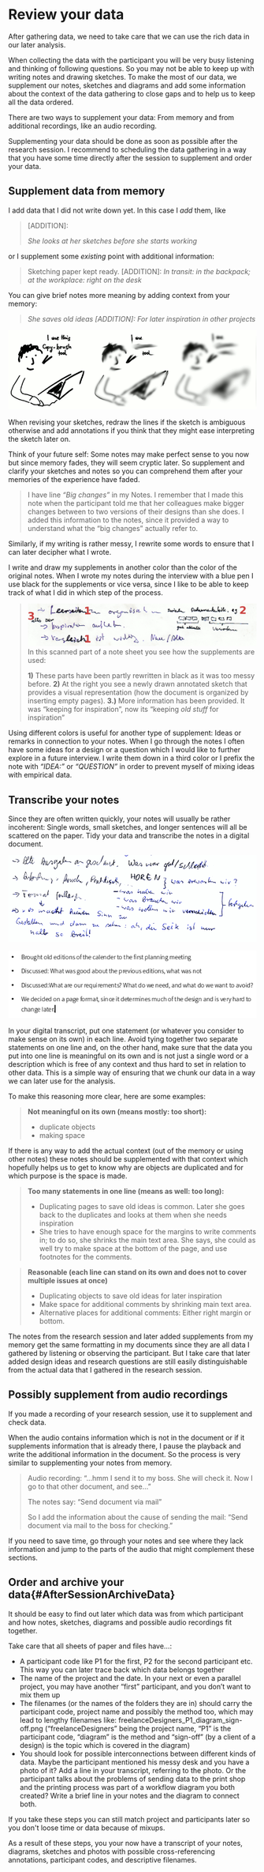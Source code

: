 ﻿# Review your data

After gathering data, we need to take care that we can use the rich data in our later analysis.

When collecting the data with the participant you will be very busy listening and thinking of following questions. So you may not be able to keep up with writing notes and drawing sketches. To make the most of our data, we supplement our notes, sketches and diagrams and add some information about the context of the data gathering to close gaps and to help us to keep all the data ordered.

There are two ways to supplement your data: From memory and from additional recordings, like an audio recording.

Supplementing your data should be done as soon as possible after the research session. I recommend to scheduling the data gathering in a way that you have some time directly after the session to supplement and order your data.

## Supplement data from memory

I add data that I did not write down yet. In this case I *add* them, like


> \[ADDITION\]:
>
> *She looks at her sketches before she starts working*


or I supplement some *existing* point with additional information:

> Sketching paper kept ready. \[ADDITION\]: *In transit: in the backpack; at
the workplace: right on the desk*

You can give brief notes more meaning by adding context from your
memory:


> *She saves old ideas \[ADDITION\]: For later inspiration in other
projects*



![memory fades quickly](images/usersketches.png)



When revising your sketches, redraw the lines if the sketch is ambiguous otherwise and add annotations if you think that they might ease interpreting the sketch later on.

Think of your future self: Some notes may make perfect sense to you now
but since memory fades, they will seem cryptic later. So supplement and
clarify your sketches and notes so you can comprehend them after your
memories of the experience have faded.


> I have line *“Big changes”* in my
Notes. I remember that I made this note when the participant told me that her colleagues make bigger
changes between to two versions of their designs than she does.
I added this information to the notes, since it provided a way to understand what the “big changes”
actually refer to.



Similarly, if my writing is rather messy, I rewrite some words to ensure
that I can later decipher what I wrote.

I write and draw my supplements in another color than the color of the original notes. When I wrote my notes
during the interview with a blue pen I use black for the supplements or
vice versa, since I like to be able to keep track of what I did in which
step of the process.



>![annotated notes](images/NotesSupplements2Anno.png)
> In this scanned part of a note sheet you see how the supplements are
 used:
>
>**1)** These parts have been partly rewritten in black as it was too
 messy before. **2)** At the right you see a newly drawn annotated sketch
 that provides a visual representation (how the document is organized
 by inserting empty pages). **3.)** More information has been provided. It
 was “keeping for inspiration”, now its “keeping *old stuff* for
 inspiration”

Using different colors is useful for another type of supplement:
Ideas or remarks in connection to your notes. When I go
through the notes I often have some ideas for a design or a question
which I would like to further explore in a future interview.  I write them down in a third color or I prefix the note with *“IDEA:”* or *“QUESTION”* in order to prevent myself of mixing ideas with empirical data.

## Transcribe your notes

Since they are often written quickly, your notes will usually be rather incoherent: Single words, small sketches, and longer sentences will all be scattered on the paper. Tidy your data and transcribe the notes in a digital document.

![Before transcription](images/exampleNotesBeforeTranscript.png)

![After transcription](images/exampleNotesTranscript.png)

In your digital transcript, put one statement (or whatever you consider to make sense on its own) in each line. Avoid tying together two separate statements on one line and, on the other hand, make sure that the data you put into one line is meaningful on its own and is not just a single word or a description which is free of any context and thus hard to set in relation to other data. This is a simple way of ensuring that we chunk our data in a way we can later use for the analysis.

To make this reasoning more clear, here are some examples:

> **Not meaningful on its own (means mostly: too short):**
>
> -  duplicate objects
> -  making space

If there is any way to add the actual context (out of the memory or using other notes)
these notes should be supplemented with that context which hopefully helps us to get to
know why are objects are duplicated and for which purpose is the space is made.


> **Too many statements in one line (means as well: too long):**
>
> - Duplicating pages to save old ideas is common. Later she goes back to the duplicates and looks at them when she needs inspiration
> - She tries to have enough space for the margins to write comments in; to do so, she shrinks the main text area. She says, she could as well try to make space at the bottom of the page, and use footnotes for the comments.


> **Reasonable (each line can stand on its own and does not to cover multiple issues at once)**
>
> - Duplicating objects to save old ideas for later inspiration
> - Make space for additional comments by shrinking main text area.
> - Alternative places for additional comments: Either right margin or bottom.


The notes from the research session and later added supplements from my memory get the same formatting in my documents since they are all data I gathered by listening or observing the participant. But I take care that later added design ideas and research questions
are still easily distinguishable from the actual data that I gathered in the research session.

## Possibly supplement from audio recordings

If you made a recording of your research session, use it to supplement and check data.

When the audio contains information which is not in the document or if it
supplements information that is already there, I pause the playback and write the
additional information in the document. So the process is very similar to supplementing your notes from memory.

> Audio recording: “…hmm I send it to my boss. She will check it. Now I go to that
other document, and see…”
>
> The notes say: “Send document via mail”
>
> So I add the information about the cause of sending the mail:
> “Send document via mail to the boss for checking.”

If you need to save time, go through your notes and see where they lack information and jump
to the parts of the audio that might complement these sections.

## Order and archive your data{#AfterSessionArchiveData}

It should be easy to find out later which data was from which participant and how notes, sketches, diagrams and possible audio recordings fit together.

Take care that all sheets of paper and files have…:

* A participant code like P1 for the first, P2 for the second participant etc. This way you can later trace back which data belongs together
* The name of the project and the date. In your next or even a parallel project, you may have another “first” participant, and you don’t want to mix them up
* The filenames (or the names of the folders they are in) should carry the participant code, project name and possibly the method too, which may lead to lengthy filenames like: freelanceDesigners_P1_diagram_sign-off.png (“freelanceDesigners” being  the project name, “P1” is the participant code, “diagram” is the method and “sign-off” (by a client of a design) is the topic which is covered in the diagram)
* You should look for possible interconnections between different kinds of data. Maybe the participant mentioned his messy desk and you have a photo of it? Add a line in your transcript, referring to the photo. Or the participant talks about the problems of sending data to the print shop and the printing process was part of a workflow diagram you both created? Write a brief line in your notes and the diagram to connect both.

If you take these steps you can still match project and participants later so you don't loose time or data because of mixups.

As a result of these steps, you your now have a transcript of your notes, diagrams, sketches and photos with possible cross-referencing annotations, participant codes, and descriptive filenames.
